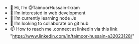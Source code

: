 - 👋 Hi, I’m @TaimoorHussain-Ikram
- 👀 I’m interested in web development
- 🌱 I’m currently learning node Js
- 💞️ I’m looking to collaborate on git hub
- 📫 How to reach me .connect at linkedin via this link "https://www.linkedin.com/in/taimoor-hussain-a32023128/"

<!---
TaimoorHussain-Ikram/TaimoorHussain-Ikram is a ✨ special ✨ repository because its `README.md` (this file) appears on your GitHub profile.
You can click the Preview link to take a look at your changes.
--->
